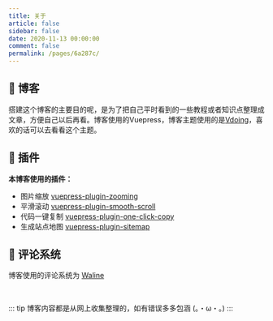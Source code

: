 ```yaml
---
title: 关于
article: false
sidebar: false
date: 2020-11-13 00:00:00
comment: false
permalink: /pages/6a287c/
---
```


## 📘 博客
搭建这个博客的主要目的呢，是为了把自己平时看到的一些教程或者知识点整理成文章，方便自己以后再看。博客使用的Vuepress，博客主题使用的是[Vdoing](https://github.com/xugaoyi/vuepress-theme-vdoing)，喜欢的话可以去看看这个主题。

## 🎨 插件

**本博客使用的插件：**<br>
 - 图片缩放 [vuepress-plugin-zooming](https://vuepress.github.io/zh/plugins/zooming/#%E5%AE%89%E8%A3%85)
 - 平滑滚动 [vuepress-plugin-smooth-scroll](https://vuepress.github.io/zh/plugins/smooth-scroll/)
 - 代码一键复制 [vuepress-plugin-one-click-copy](https://www.npmjs.com/package/vuepress-plugin-one-click-copy)
 - 生成站点地图 [vuepress-plugin-sitemap](https://github.com/ekoeryanto/vuepress-plugin-sitemap)

## 📜 评论系统

博客使用的评论系统为 [Waline](https://waline.js.org/)

<br>

::: tip
博客内容都是从网上收集整理的，如有错误多多包涵 (。・ω・。)
:::
<runtime/>